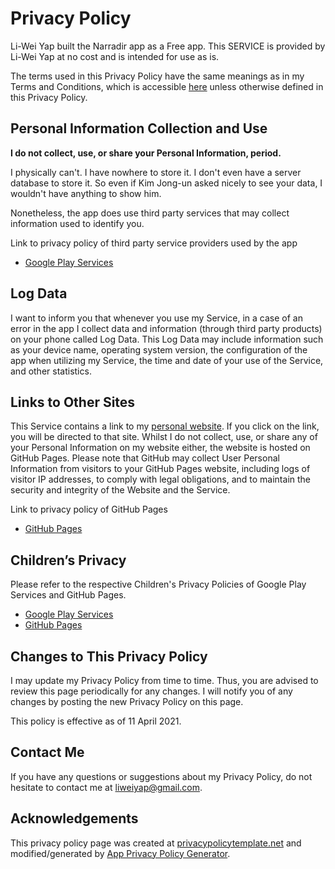 # Privacy Policy

Li-Wei Yap built the Narradir app as a Free app. This SERVICE is provided by Li-Wei Yap at no cost and is intended for use as is.

The terms used in this Privacy Policy have the same meanings as in my Terms and Conditions, which is accessible [here](https://github.com/liweiyap/narradir-android/blob/master/TERMS-AND-CONDITIONS.md) unless otherwise defined in this Privacy Policy.

## Personal Information Collection and Use

**I do not collect, use, or share your Personal Information, period.**

I physically can't. I have nowhere to store it. I don't even have a server database to store it. So even if Kim Jong-un asked nicely to see your data, I wouldn't have anything to show him.

Nonetheless, the app does use third party services that may collect information used to identify you.

Link to privacy policy of third party service providers used by the app

*   [Google Play Services](https://www.google.com/policies/privacy/)

## Log Data

I want to inform you that whenever you use my Service, in a case of an error in the app I collect data and information (through third party products) on your phone called Log Data. This Log Data may include information such as your device name, operating system version, the configuration of the app when utilizing my Service, the time and date of your use of the Service, and other statistics.

## Links to Other Sites

This Service contains a link to my [personal website](https://liweiyap.github.io/). If you click on the link, you will be directed to that site. Whilst I do not collect, use, or share any of your Personal Information on my website either, the website is hosted on GitHub Pages. Please note that GitHub may collect User Personal Information from visitors to your GitHub Pages website, including logs of visitor IP addresses, to comply with legal obligations, and to maintain the security and integrity of the Website and the Service.

Link to privacy policy of GitHub Pages

*   [GitHub Pages](https://docs.github.com/en/github/site-policy/github-privacy-statement)

## Children’s Privacy

Please refer to the respective Children's Privacy Policies of Google Play Services and GitHub Pages.

*   [Google Play Services](https://families.google.com/intl/en-GB/familylink/privacy/child-policy/)
*   [GitHub Pages](https://docs.github.com/en/github/site-policy/github-privacy-statement#what-information-github-does-not-collect)

## Changes to This Privacy Policy

I may update my Privacy Policy from time to time. Thus, you are advised to review this page periodically for any changes. I will notify you of any changes by posting the new Privacy Policy on this page.

This policy is effective as of 11 April 2021.

## Contact Me

If you have any questions or suggestions about my Privacy Policy, do not hesitate to contact me at liweiyap@gmail.com.

## Acknowledgements

This privacy policy page was created at [privacypolicytemplate.net](https://privacypolicytemplate.net) and modified/generated by [App Privacy Policy Generator](https://app-privacy-policy-generator.nisrulz.com/).
